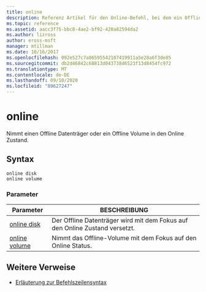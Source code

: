 ```yaml
---
title: online
description: Referenz Artikel für den Online-Befehl, bei dem ein Offline Datenträger oder ein Offline Volume in den Online Status versetzt wird.
ms.topic: reference
ms.assetid: aacc3f75-bbc8-4ae2-bf92-420a82594da2
ms.author: lizross
author: eross-msft
manager: mtillman
ms.date: 10/16/2017
ms.openlocfilehash: 092e527c7a06595542107419911a5e28a6f3de85
ms.sourcegitcommit: db2d46842c68813d043738d6523f13d8454fc972
ms.translationtype: MT
ms.contentlocale: de-DE
ms.lasthandoff: 09/10/2020
ms.locfileid: "89627247"
---
```

# <a name="online"></a>online

Nimmt einen Offline Datenträger oder ein Offline Volume in den Online Zustand.

## <a name="syntax"></a>Syntax

```
online disk
online volume
```

### <a name="parameters"></a>Parameter

| Parameter | BESCHREIBUNG |
|--|--|
| [online disk](online-disk.md) | Der Offline Datenträger wird mit dem Fokus auf den Online Zustand versetzt. |
| [online volume](online-volume.md) | Nimmt das Offline-Volume mit dem Fokus auf den Online Status. |

## <a name="additional-references"></a>Weitere Verweise

- [Erläuterung zur Befehlszeilensyntax](command-line-syntax-key.md)
